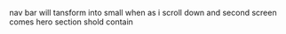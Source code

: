 nav bar will tansform into small when as i scroll down and second screen comes
hero section shold contain
